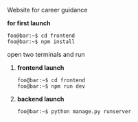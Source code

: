 Website for career guidance


__for first launch__
```console
foo@bar:~$ cd frontend
foo@bar:~$ npm install
```

open two terminals and run

1.  __frontend launch__
    ```console
    foo@bar:~$ cd frontend
    foo@bar:~$ npm run dev
    ```

2.  __backend launch__
    ```console
    foo@bar:~$ python manage.py runserver
    ```